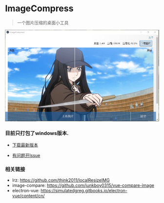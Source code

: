 <p align="center">

# ImageCompress
> 一个图片压缩的桌面小工具

![](https://raw.githubusercontent.com/zhaokuohaha/ImageCompress/master/screenshots/compress-20200506235932.png)

</p>

### 目前只打包了windows版本.

* [下载最新版本](https://github.com/zhaokuohaha/ImageCompress/releases)

* [有问题开Issue](https://github.com/zhaokuohaha/ImageCompress/issues)


### 相关链接
* lrz: https://github.com/think2011/localResizeIMG
* image-compare: https://github.com/junkboy0315/vue-compare-image
* electron-vue: https://simulatedgreg.gitbooks.io/electron-vue/content/cn/
